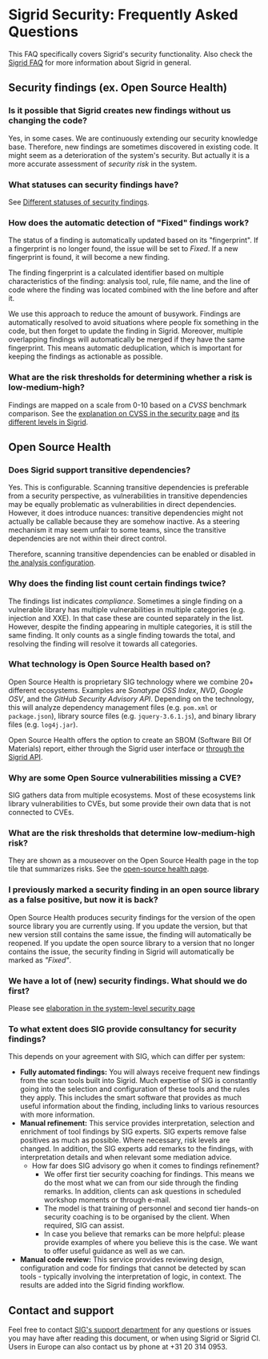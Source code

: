 Sigrid Security: Frequently Asked Questions
===========================================

This FAQ specifically covers Sigrid's security functionality. Also check the [Sigrid FAQ](faq.md) for more information about Sigrid in general.

## Security findings (ex. Open Source Health)

### Is it possible that Sigrid creates new findings without us changing the code?

Yes, in some cases. We are continuously extending our security knowledge base. Therefore, new findings are sometimes discovered in existing code. It might seem as a deterioration of the system's security. But actually it is a more accurate assessment of *security risk* in the system. 

### What statuses can security findings have?
See [Different statuses of security findings](system-security.md#different-statuses-of-security-findings).

### How does the automatic detection of "Fixed" findings work?
The status of a finding is automatically updated based on its "fingerprint". If a fingerprint is no longer found, the issue will be set to *Fixed*. If a new fingerprint is found, it will become a new finding.

The finding fingerprint is a calculated identifier based on multiple characteristics of the finding: analysis tool, rule, file name, and the line of code where the finding was located combined with the line before and after it. 

We use this approach to reduce the amount of busywork. Findings are automatically resolved to avoid situations where people fix something in the code, but then forget to update the finding in Sigrid. Moreover, multiple overlapping findings will automatically be merged if they have the same fingerprint. This means automatic deduplication, which is important for keeping the findings as actionable as possible.


### What are the risk thresholds for determining whether a risk is low-medium-high?
Findings are mapped on a scale from 0-10 based on a *CVSS* benchmark comparison. See the [explanation on CVSS in the security page](system-security.md#the-scoring-system-with-cvss-background) and [its different levels in Sigrid](system-security.md#cvss-scores-in-sigrid).


## Open Source Health

### Does Sigrid support transitive dependencies?
Yes. This is configurable. Scanning transitive dependencies is preferable from a security perspective, as vulnerabilities in transitive dependencies may be equally problematic as vulnerabilities in direct dependencies. However, it does introduce nuances: transitive dependencies might not actually be callable because they are somehow inactive. As a steering mechanism it may seem unfair to some teams, since the transitive dependencies are not within their direct control. 

Therefore, scanning transitive dependencies can be enabled or disabled in [the analysis configuration](../reference/analysis-scope-configuration.md#open-source-health). 

### Why does the finding list count certain findings twice?

The findings list indicates *compliance*. Sometimes a single finding on a vulnerable library has multiple vulnerabilities in multiple categories (e.g. injection and XXE). In that case these are counted separately in the list. However, despite the finding appearing in multiple categories, it is still the same finding. It only counts as a single finding towards the total, and resolving the finding will resolve it towards all categories.

### What technology is Open Source Health based on?

Open Source Health is proprietary SIG technology where we combine 20+ different ecosystems. Examples are *Sonatype OSS Index*, *NVD*, *Google OSV*, and the *GitHub Security Advisory API*. Depending on the technology, this will analyze dependency management files (e.g. `pom.xml` or `package.json`), library source files (e.g. `jquery-3.6.1.js`), and binary library files (e.g. `log4j.jar`).

Open Source Health offers the option to create an SBOM (Software Bill Of Materials) report, either through the Sigrid user interface or [through the Sigrid API](sigrid-api-documentation.md#vulnerable-libraries-in-open-source-health).

### Why are some Open Source vulnerabilities missing a CVE?

SIG gathers data from multiple ecosystems. Most of these ecosystems link library vulnerabilities to CVEs, but some provide their own data that is not connected to CVEs.

### What are the risk thresholds that determine low-medium-high risk?

They are shown as a mouseover on the Open Source Health page in the top tile that summarizes risks. See the [open-source health page](system-open-source-health.md#navigating-the-overview-page).

### I previously marked a security finding in an open source library as a false positive, but now it is back?

Open Source Health produces security findings for the version of the open source library you are currently using. If you update the version, but that new version still contains the same issue, the finding will automatically be reopened. If you update the open source library to a version that no longer contains the issue, the security finding in Sigrid will automatically be marked as *"Fixed"*.
    

### We have a lot of (new) security findings. What should we do first?
Please see [elaboration in the system-level security page](system-security.md#your-strategy-for-processing-security-findings) 

### To what extent does SIG provide consultancy for security findings?

This depends on your agreement with SIG, which can differ per system: 

- **Fully automated findings:** You will always receive frequent new findings from the scan tools built into Sigrid. Much expertise of SIG is constantly going into the selection and configuration of these tools and the rules they apply. This includes the smart software that provides as much useful information about the finding, including links to various resources with more information. 
- **Manual refinement:** This service provides interpretation, selection and enrichment of  tool findings by SIG experts. SIG experts remove false positives as much as possible. Where necessary, risk levels are changed. In addition, the SIG experts add remarks to the findings, with interpretation details and when relevant some mediation advice.
  - How far does SIG advisory go when it comes to findings refinement?
    - We offer first tier security coaching for findings. This means we do the most what we can from our side through the finding remarks. In addition, clients can ask questions in scheduled workshop moments or through e-mail. 
    - The model is that training of personnel and second tier hands-on security coaching is to be organised by the client. When required, SIG can assist.
    - In case you believe that remarks can be more helpful: please  provide examples of where you believe this is the case. We want to offer useful guidance as well as we can.
- **Manual code review:** This service provides reviewing design, configuration and code for findings that cannot be detected by scan tools - typically involving the interpretation of logic, in context. The results are added into the Sigrid finding workflow.

## Contact and support

Feel free to contact [SIG's support department](mailto:support@softwareimprovementgroup.com) for any questions or issues you may have after reading this document, or when using Sigrid or Sigrid CI. Users in Europe can also contact us by phone at +31 20 314 0953.

